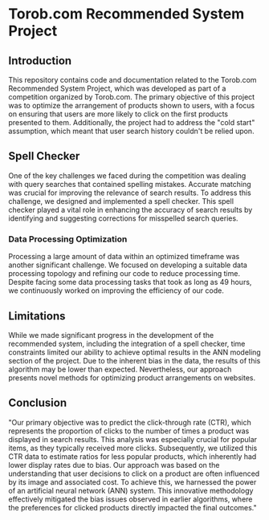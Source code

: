 # Torob.com Recommended System Project

## Introduction

This repository contains code and documentation related to the Torob.com Recommended System Project, which was developed as part of a competition organized by Torob.com. The primary objective of this project was to optimize the arrangement of products shown to users, with a focus on ensuring that users are more likely to click on the first products presented to them. Additionally, the project had to address the "cold start" assumption, which meant that user search history couldn't be relied upon.

## Spell Checker


One of the key challenges we faced during the competition was dealing with query searches that contained spelling mistakes. Accurate matching was crucial for improving the relevance of search results. To address this challenge, we designed and implemented a spell checker. This spell checker played a vital role in enhancing the accuracy of search results by identifying and suggesting corrections for misspelled search queries.

### Data Processing Optimization


Processing a large amount of data within an optimized timeframe was another significant challenge. We focused on developing a suitable data processing topology and refining our code to reduce processing time. Despite facing some data processing tasks that took as long as 49 hours, we continuously worked on improving the efficiency of our code.
## Limitations

While we made significant progress in the development of the recommended system, including the integration of a spell checker, time constraints limited our ability to achieve optimal results in the ANN modeling section of the project. Due to the inherent bias in the data, the results of this algorithm may be lower than expected. Nevertheless, our approach presents novel methods for optimizing product arrangements on websites.

## Conclusion


"Our primary objective was to predict the click-through rate (CTR), which represents the proportion of clicks to the number of times a product was displayed in search results. This analysis was especially crucial for popular items, as they typically received more clicks. Subsequently, we utilized this CTR data to estimate ratios for less popular products, which inherently had lower display rates due to bias. Our approach was based on the understanding that user decisions to click on a product are often influenced by its image and associated cost. To achieve this, we harnessed the power of an artificial neural network (ANN) system. This innovative methodology effectively mitigated the bias issues observed in earlier algorithms, where the preferences for clicked products directly impacted the final outcomes."


